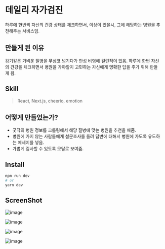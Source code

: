 # 데일리 자가검진
하루에 한번씩 자신의 건강 상태를 체크하면서, 이상이 있을시, 그에 해당하는 병원을 추천해주는 서비스임.

## 만들게 된 이유
감기같은 가벼운 질병을 무심코 넘기다가 만성 비염에 걸린적이 있음. 하루에 한번 자신의 건강을 체크하면서 병원을 가야할지 고민하는 자신에게 명확한 답을 주기 위해 만들게 됨.

## Skill
> React, Next.js, cheerio, emotion

## 어떻게 만들었는가?
- 굿닥의 병원 정보를 크롤링해서 해당 질병에 맞는 병원을 추천을 해줌.
- 병원에 가지 않는 사람들에게 설문조사를 돌려 답변에 대해서 병원에 가도록 유도하는 메세지를 넣음.
- 가볍게 검사할 수 있도록 모달로 보여줌.

## Install

```bash
npm run dev
# or
yarn dev
```

## ScreenShot

![image](https://user-images.githubusercontent.com/26542929/91632056-35728100-ea19-11ea-9559-7b80f23dc4ba.png)

![image](https://user-images.githubusercontent.com/26542929/91632064-3e635280-ea19-11ea-9f6c-2d5398e4e086.png)

![image](https://user-images.githubusercontent.com/26542929/91632065-428f7000-ea19-11ea-93fd-222b8c3f375f.png)

![image](https://user-images.githubusercontent.com/26542929/91632068-46bb8d80-ea19-11ea-8d8a-8662fa7e806f.png)


